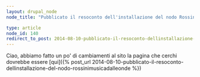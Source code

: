 ```yaml
---
layout: drupal_node
node_title: "Pubblicato il resoconto dell'installazione del nodo RossiniMusicaDalleOnde"

type: article
node_id: 140
redirect_to_post: 2014-08-10-pubblicato-il-resoconto-dellinstallazione-del-nodo-rossinimusicadalleonde
---
```


Ciao, abbiamo fatto un po' di cambiamenti al sito
la pagina che cerchi dovrebbe essere [qui]({% post_url 2014-08-10-pubblicato-il-resoconto-dellinstallazione-del-nodo-rossinimusicadalleonde %})